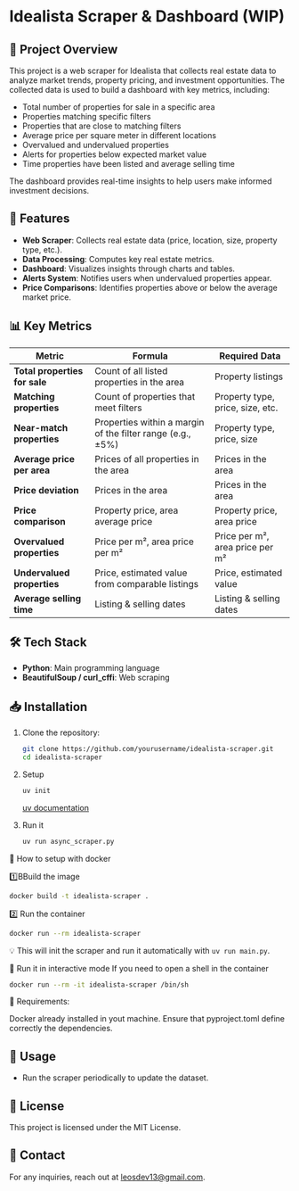 # Idealista Scraper & Dashboard (WIP)

## 📌 Project Overview

This project is a web scraper for Idealista that collects real estate data to analyze market trends, property pricing, and investment opportunities. The collected data is used to build a dashboard with key metrics, including:

- Total number of properties for sale in a specific area
- Properties matching specific filters
- Properties that are close to matching filters
- Average price per square meter in different locations
- Overvalued and undervalued properties
- Alerts for properties below expected market value
- Time properties have been listed and average selling time

The dashboard provides real-time insights to help users make informed investment decisions.

## 🚀 Features

- **Web Scraper**: Collects real estate data (price, location, size, property type, etc.).
- **Data Processing**: Computes key real estate metrics.
- **Dashboard**: Visualizes insights through charts and tables.
- **Alerts System**: Notifies users when undervalued properties appear.
- **Price Comparisons**: Identifies properties above or below the average market price.

## 📊 Key Metrics

| Metric                   | Formula                                                   | Required Data                  |
|--------------------------|-----------------------------------------------------------|---------------------------------|
| **Total properties for sale** | Count of all listed properties in the area              | Property listings               |
| **Matching properties**   | Count of properties that meet filters                     | Property type, price, size, etc.|
| **Near-match properties** | Properties within a margin of the filter range (e.g., ±5%)| Property type, price, size      |
| **Average price per area**| Prices of all properties in the area                      | Prices in the area              |
| **Price deviation**       | Prices in the area                                        | Prices in the area              |
| **Price comparison**      | Property price, area average price                        | Property price, area price      |
| **Overvalued properties** | Price per m², area price per m²                           | Price per m², area price per m² |
| **Undervalued properties**| Price, estimated value from comparable listings           | Price, estimated value          |
| **Average selling time**  | Listing & selling dates                                   | Listing & selling dates         |

## 🛠️ Tech Stack

- **Python**: Main programming language
- **BeautifulSoup / curl_cffi**: Web scraping

## 📥 Installation

1. Clone the repository:

    ```bash
    git clone https://github.com/yourusername/idealista-scraper.git
    cd idealista-scraper
    ```

2. Setup 
    ```bash
    uv init
    ``` 
   [uv documentation](https://docs.astral.sh/uv/)

3. Run it
    ```bash
    uv run async_scraper.py
    ```

🚀 How to setup with docker

1️⃣BBuild the image
```bash
docker build -t idealista-scraper .
```

2️⃣ Run the container

```bash
docker run --rm idealista-scraper
```
💡 This will init the scraper and run it automatically with ```uv run main.py```.

🔄 Run it in interactive mode
If you need to open a shell in the container

```bash
docker run --rm -it idealista-scraper /bin/sh
```

🔹 Requirements:

Docker already installed in yout machine.
Ensure that pyproject.toml define correctly the dependencies.

## 📌 Usage

- Run the scraper periodically to update the dataset.

## 📜 License

This project is licensed under the MIT License.

## 📧 Contact

For any inquiries, reach out at leosdev13@gmail.com.

